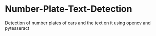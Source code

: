 # Number-Plate-Text-Detection
Detection of number plates of cars and the text on it using opencv and pytesseract
